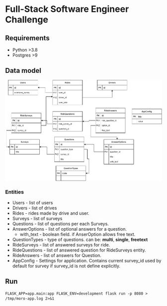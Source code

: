 # Full-Stack Software Engineer Challenge

## Requirements

* Python >3.8
* Postgres >9

## Data model

![Image of Yaktocat](docs/MoroChallange.jpg)

### Entities

* Users - list of users
* Drivers - list of drives
* Rides - rides made by drive and user.
* Surveys - list of surveys
* Questions - list of questions per each Surveys.
* AnswerOptions - list of optional answers for a question.
  * with_text - boolean field. if AnserOption allows free text.
* QuestionTypes - type of questions. can be: **multi**, **single**, **freetext**
* RideSurveys - list of answered surveys for ride.
* RideQuestions - list of answered question for RideSurveys entity.
* RideAnswers - list of answers for Question.
* AppConfig - Settings for application. Contains current survey_id used by default for survey if survey_id is not define explicitly.


## Run

```
FLASK_APP=app.main:app FLASK_ENV=development flask run -p 8080 > /tmp/moro-app.log 2>&1
```
